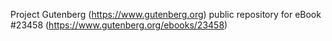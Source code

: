 Project Gutenberg (https://www.gutenberg.org) public repository for eBook #23458 (https://www.gutenberg.org/ebooks/23458)
